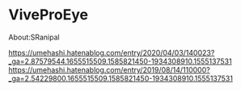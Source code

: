 # ViveProEye
About:SRanipal

https://umehashi.hatenablog.com/entry/2020/04/03/140023?_ga=2.87579544.1655515509.1585821450-1934308910.1555137531
https://umehashi.hatenablog.com/entry/2019/08/14/110000?_ga=2.54229800.1655515509.1585821450-1934308910.1555137531
